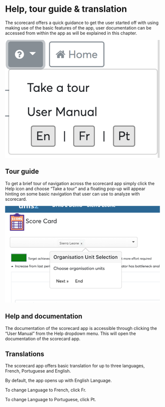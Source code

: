 # Help, tour guide & translation

The scorecard offers a quick guidance to get the user started off with
using making use of the basic features of the app, user documentation
can be accessed from within the app as will be explained in this
chapter.

![Options available on clicking of the help button](resources/images/image47.png)

## Tour guide

To get a brief tour of navigation across the scorecard app simply click
the Help icon and choose “Take a tour” and a floating pop-up will appear
hinting on some basic navigation that user can use to analyze with
scorecard.

![The sample of a tour guide floating pop up showing where the user can make their organization unit selections](resources/images/image45.png)

## Help and documentation

The documentation of the scorecard app is accessible through clicking
the “User Manual” from the Help dropdown menu. This will open the
documentation of the scorecard app.

## Translations

The scorecard app offers basic translation for up to three languages,
French, Portuguese and English.

By default, the app opens up with English Language.

To change Language to French, click Fr.

To change Language to Portuguese, click Pt.


